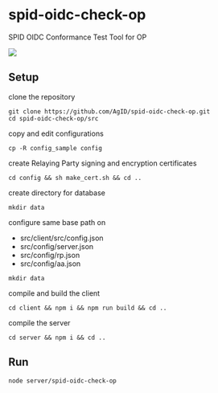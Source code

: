 # spid-oidc-check-op
SPID OIDC Conformance Test Tool for OP

<img src="doc/spid-oidc-check-op.gif" />

## Setup
clone the repository
```
git clone https://github.com/AgID/spid-oidc-check-op.git
cd spid-oidc-check-op/src
```
copy and edit configurations
```
cp -R config_sample config
```
create Relaying Party signing and encryption certificates
```
cd config && sh make_cert.sh && cd .. 
```
create directory for database
```
mkdir data
```
configure same base path on
 - src/client/src/config.json
 - src/config/server.json
 - src/config/rp.json
 - src/config/aa.json
```
mkdir data
```
compile and build the client
```
cd client && npm i && npm run build && cd ..
```
compile the server
```
cd server && npm i && cd ..
```

## Run
```
node server/spid-oidc-check-op
```
